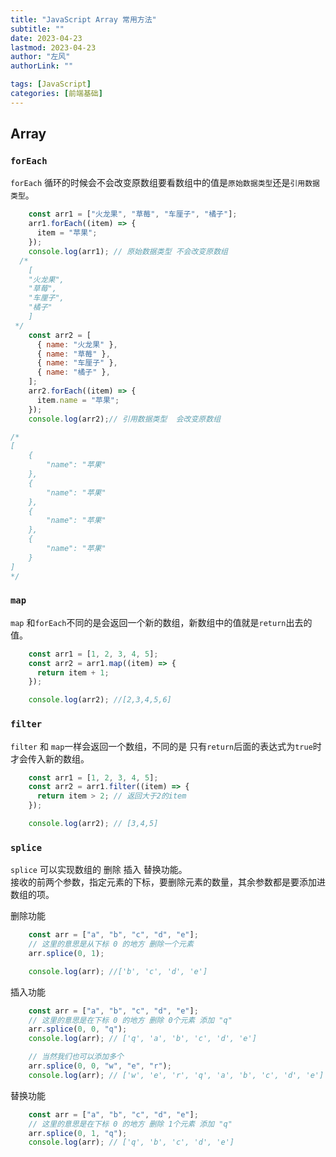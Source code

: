```yaml
---
title: "JavaScript Array 常用方法"
subtitle: ""
date: 2023-04-23
lastmod: 2023-04-23
author: "左风"
authorLink: ""

tags: [JavaScript]
categories: [前端基础]
---
```


## Array
### `forEach`
`forEach`  循环的时候会不会改变原数组要看数组中的值是`原始数据类型`还是`引用数据类型`。
```js
    const arr1 = ["火龙果", "草莓", "车厘子", "橘子"]; 
    arr1.forEach((item) => {
      item = "苹果";
    });
    console.log(arr1); // 原始数据类型 不会改变原数组
  /*
    [
    "火龙果",
    "草莓",
    "车厘子",
    "橘子"
    ]
 */
    const arr2 = [
      { name: "火龙果" },
      { name: "草莓" },
      { name: "车厘子" },
      { name: "橘子" },
    ];
    arr2.forEach((item) => {
      item.name = "苹果";
    });
    console.log(arr2);// 引用数据类型  会改变原数组

/* 
[
    {
        "name": "苹果"
    },
    {
        "name": "苹果"
    },
    {
        "name": "苹果"
    },
    {
        "name": "苹果"
    }
]
*/
```

### `map`
`map` 和`forEach`不同的是会返回一个新的数组，新数组中的值就是`return`出去的值。  
```js
    const arr1 = [1, 2, 3, 4, 5];
    const arr2 = arr1.map((item) => {
      return item + 1;
    });

    console.log(arr2); //[2,3,4,5,6]
```

### `filter`
`filter` 和 `map`一样会返回一个数组，不同的是 只有`return`后面的表达式为`true`时才会传入新的数组。  
```js
    const arr1 = [1, 2, 3, 4, 5];
    const arr2 = arr1.filter((item) => {
      return item > 2; // 返回大于2的item
    });

    console.log(arr2); // [3,4,5]
```

### `splice`
`splice` 可以实现数组的 删除 插入 替换功能。  
接收的前两个参数，指定元素的下标，要删除元素的数量，其余参数都是要添加进数组的项。   

删除功能
```js
    const arr = ["a", "b", "c", "d", "e"];
    // 这里的意思是从下标 0 的地方 删除一个元素
    arr.splice(0, 1);

    console.log(arr); //['b', 'c', 'd', 'e']
```
插入功能
```js
    const arr = ["a", "b", "c", "d", "e"];
    // 这里的意思是在下标 0 的地方 删除 0个元素 添加 "q"
    arr.splice(0, 0, "q");
    console.log(arr); // ['q', 'a', 'b', 'c', 'd', 'e']

    // 当然我们也可以添加多个
    arr.splice(0, 0, "w", "e", "r");
    console.log(arr); // ['w', 'e', 'r', 'q', 'a', 'b', 'c', 'd', 'e']
```
替换功能  
```js
    const arr = ["a", "b", "c", "d", "e"];
    // 这里的意思是在下标 0 的地方 删除 1个元素 添加 "q" 
    arr.splice(0, 1, "q");
    console.log(arr); // ['q', 'b', 'c', 'd', 'e']
```